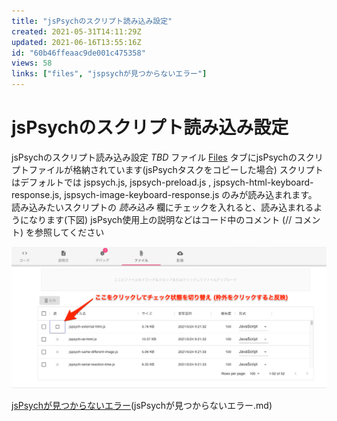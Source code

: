 ```yaml
---
title: "jsPsychのスクリプト読み込み設定"
created: 2021-05-31T14:11:29Z
updated: 2021-06-16T13:55:16Z
id: "60b46ffeaac9de001c475358"
views: 58
links: ["files", "jspsychが見つからないエラー"]
---
```


# jsPsychのスクリプト読み込み設定

jsPsychのスクリプト読み込み設定
*TBD*
ファイル [Files](Files.md) タブにjsPsychのスクリプトファイルが格納されています(jsPsychタスクをコピーした場合)
スクリプトはデフォルトでは jspsych.js, jspsych-preload.js , jspsych-html-keyboard-response.js, jspsych-image-keyboard-response.js のみが読み込まれます。
読み込みたいスクリプトの *読み込み* 欄にチェックを入れると、読み込まれるようになります(下図)
jsPsych使用上の説明などはコード中のコメント (// コメント) を参照してください

![](images/60b47041e7f7cd001e678108.png)


[jsPsychが見つからないエラー](jsPsychが見つからないエラー.md)(jsPsychが見つからないエラー.md)
